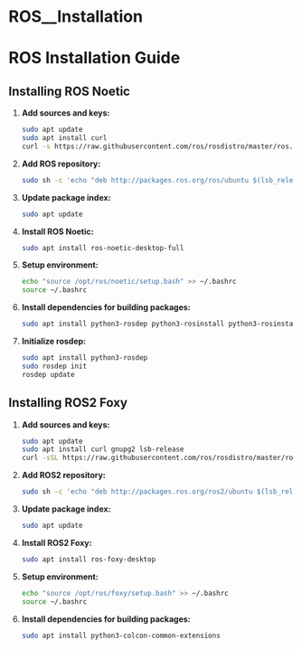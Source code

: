 # ROS__Installation

# ROS Installation Guide

## Installing ROS Noetic

1. **Add sources and keys:**
    ```bash
    sudo apt update
    sudo apt install curl
    curl -s https://raw.githubusercontent.com/ros/rosdistro/master/ros.asc | sudo apt-key add -
    ```
2. **Add ROS repository:**
    ```bash
    sudo sh -c 'echo "deb http://packages.ros.org/ros/ubuntu $(lsb_release -sc) main" > /etc/apt/sources.list.d/ros-latest.list'
    ```
3. **Update package index:**
    ```bash
    sudo apt update
    ```
4. **Install ROS Noetic:**
    ```bash
    sudo apt install ros-noetic-desktop-full
    ```
5. **Setup environment:**
    ```bash
    echo "source /opt/ros/noetic/setup.bash" >> ~/.bashrc
    source ~/.bashrc
    ```
6. **Install dependencies for building packages:**
    ```bash
    sudo apt install python3-rosdep python3-rosinstall python3-rosinstall-generator python3-wstool build-essential
    ```
7. **Initialize rosdep:**
    ```bash
    sudo apt install python3-rosdep
    sudo rosdep init
    rosdep update
    ```

## Installing ROS2 Foxy

1. **Add sources and keys:**
    ```bash
    sudo apt update
    sudo apt install curl gnupg2 lsb-release
    curl -sSL https://raw.githubusercontent.com/ros/rosdistro/master/ros.asc | sudo apt-key add -
    ```
2. **Add ROS2 repository:**
    ```bash
    sudo sh -c 'echo "deb http://packages.ros.org/ros2/ubuntu $(lsb_release -cs) main" > /etc/apt/sources.list.d/ros2-latest.list'
    ```
3. **Update package index:**
    ```bash
    sudo apt update
    ```
4. **Install ROS2 Foxy:**
    ```bash
    sudo apt install ros-foxy-desktop
    ```
5. **Setup environment:**
    ```bash
    echo "source /opt/ros/foxy/setup.bash" >> ~/.bashrc
    source ~/.bashrc
    ```
6. **Install dependencies for building packages:**
    ```bash
    sudo apt install python3-colcon-common-extensions
    ```
